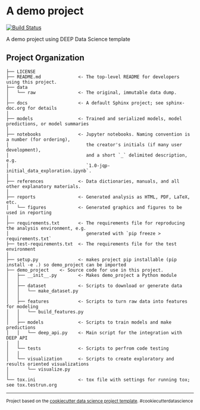 A demo project
==============================

[![Build Status](https://jenkins.indigo-datacloud.eu/buildStatus/icon?job=Pipeline-as-code/DEEP-OC-org/demo_project/master)](https://jenkins.indigo-datacloud.eu/job/Pipeline-as-code/job/DEEP-OC-org/job/demo_project/job/master)

A demo project using DEEP Data Science template

Project Organization
------------

    ├── LICENSE
    ├── README.md              <- The top-level README for developers using this project.
    ├── data
    │   └── raw                <- The original, immutable data dump.
    │
    ├── docs                   <- A default Sphinx project; see sphinx-doc.org for details
    │
    ├── models                 <- Trained and serialized models, model predictions, or model summaries
    │
    ├── notebooks              <- Jupyter notebooks. Naming convention is a number (for ordering),
    │                             the creator's initials (if many user development), 
    │                             and a short `_` delimited description, e.g.
    │                             `1.0-jqp-initial_data_exploration.ipynb`.
    │
    ├── references             <- Data dictionaries, manuals, and all other explanatory materials.
    │
    ├── reports                <- Generated analysis as HTML, PDF, LaTeX, etc.
    │   └── figures            <- Generated graphics and figures to be used in reporting
    │
    ├── requirements.txt       <- The requirements file for reproducing the analysis environment, e.g.
    │                             generated with `pip freeze > requirements.txt`
    ├── test-requirements.txt  <- The requirements file for the test environment
    │
    ├── setup.py               <- makes project pip installable (pip install -e .) so demo_project can be imported
    ├── demo_project    <- Source code for use in this project.
    │   ├── __init__.py        <- Makes demo_project a Python module
    │   │
    │   ├── dataset            <- Scripts to download or generate data
    │   │   └── make_dataset.py
    │   │
    │   ├── features           <- Scripts to turn raw data into features for modeling
    │   │   └── build_features.py
    │   │
    │   ├── models             <- Scripts to train models and make predictions
    │   │   └── deep_api.py    <- Main script for the integration with DEEP API
    │   │
    │   └── tests              <- Scripts to perfrom code testing
    │   │
    │   └── visualization      <- Scripts to create exploratory and results oriented visualizations
    │       └── visualize.py
    │
    └── tox.ini                <- tox file with settings for running tox; see tox.testrun.org


--------

<p><small>Project based on the <a target="_blank" href="https://drivendata.github.io/cookiecutter-data-science/">cookiecutter data science project template</a>. #cookiecutterdatascience</small></p>
